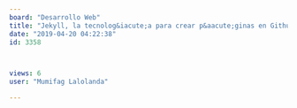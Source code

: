 ```yaml
---
board: "Desarrollo Web"
title: "Jekyll, la tecnolog&iacute;a para crear p&aacute;ginas en Github Pages!"
date: "2019-04-20 04:22:38"
id: 3358



views: 6
user: "Mumifag Lalolanda"

---
```

